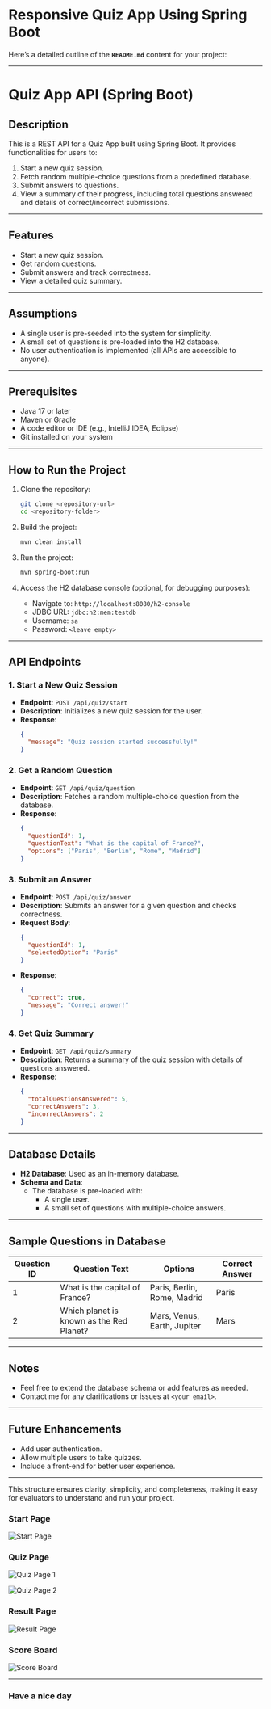 # Responsive Quiz App Using Spring Boot


Here’s a detailed outline of the **`README.md`** content for your project:

---

# Quiz App API (Spring Boot)

## Description
This is a REST API for a Quiz App built using Spring Boot. It provides functionalities for users to:
1. Start a new quiz session.
2. Fetch random multiple-choice questions from a predefined database.
3. Submit answers to questions.
4. View a summary of their progress, including total questions answered and details of correct/incorrect submissions.

---

## Features
- Start a new quiz session.
- Get random questions.
- Submit answers and track correctness.
- View a detailed quiz summary.

---

## Assumptions
- A single user is pre-seeded into the system for simplicity.
- A small set of questions is pre-loaded into the H2 database.
- No user authentication is implemented (all APIs are accessible to anyone).

---

## Prerequisites
- Java 17 or later
- Maven or Gradle
- A code editor or IDE (e.g., IntelliJ IDEA, Eclipse)
- Git installed on your system

---

## How to Run the Project
1. Clone the repository:
   ```bash
   git clone <repository-url>
   cd <repository-folder>
   ```

2. Build the project:
   ```bash
   mvn clean install
   ```

3. Run the project:
   ```bash
   mvn spring-boot:run
   ```

4. Access the H2 database console (optional, for debugging purposes):
   - Navigate to: `http://localhost:8080/h2-console`
   - JDBC URL: `jdbc:h2:mem:testdb`
   - Username: `sa`
   - Password: `<leave empty>`

---

## API Endpoints

### 1. **Start a New Quiz Session**
- **Endpoint**: `POST /api/quiz/start`
- **Description**: Initializes a new quiz session for the user.
- **Response**:
  ```json
  {
    "message": "Quiz session started successfully!"
  }
  ```

### 2. **Get a Random Question**
- **Endpoint**: `GET /api/quiz/question`
- **Description**: Fetches a random multiple-choice question from the database.
- **Response**:
  ```json
  {
    "questionId": 1,
    "questionText": "What is the capital of France?",
    "options": ["Paris", "Berlin", "Rome", "Madrid"]
  }
  ```

### 3. **Submit an Answer**
- **Endpoint**: `POST /api/quiz/answer`
- **Description**: Submits an answer for a given question and checks correctness.
- **Request Body**:
  ```json
  {
    "questionId": 1,
    "selectedOption": "Paris"
  }
  ```
- **Response**:
  ```json
  {
    "correct": true,
    "message": "Correct answer!"
  }
  ```

### 4. **Get Quiz Summary**
- **Endpoint**: `GET /api/quiz/summary`
- **Description**: Returns a summary of the quiz session with details of questions answered.
- **Response**:
  ```json
  {
    "totalQuestionsAnswered": 5,
    "correctAnswers": 3,
    "incorrectAnswers": 2
  }
  ```

---

## Database Details
- **H2 Database**: Used as an in-memory database.
- **Schema and Data**:
  - The database is pre-loaded with:
    - A single user.
    - A small set of questions with multiple-choice answers.

---

## Sample Questions in Database
| Question ID | Question Text                          | Options                                   | Correct Answer |
|-------------|----------------------------------------|------------------------------------------|----------------|
| 1           | What is the capital of France?         | Paris, Berlin, Rome, Madrid              | Paris          |
| 2           | Which planet is known as the Red Planet?| Mars, Venus, Earth, Jupiter             | Mars           |

---

## Notes
- Feel free to extend the database schema or add features as needed.
- Contact me for any clarifications or issues at `<your email>`.

---

## Future Enhancements
- Add user authentication.
- Allow multiple users to take quizzes.
- Include a front-end for better user experience.

---

This structure ensures clarity, simplicity, and completeness, making it easy for evaluators to understand and run your project.

### Start Page

![Start Page](https://raw.githubusercontent.com/DevRezaur/spring-boot-quiz-app/main/screenshots/Start%20Page.PNG)

### Quiz Page

![Quiz Page 1](https://raw.githubusercontent.com/DevRezaur/spring-boot-quiz-app/main/screenshots/Quiz%20Page%201.PNG)

![Quiz Page 2](https://raw.githubusercontent.com/DevRezaur/spring-boot-quiz-app/main/screenshots/Quiz%20Page%202.PNG)

### Result Page

![Result Page](https://raw.githubusercontent.com/DevRezaur/spring-boot-quiz-app/main/screenshots/Result%20Page.PNG)

### Score Board

![Score Board](https://raw.githubusercontent.com/DevRezaur/spring-boot-quiz-app/main/screenshots/Score%20Board.PNG)

---

### Have a nice day
